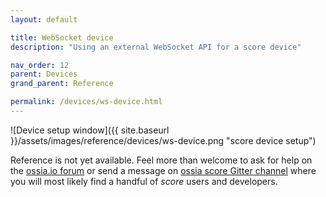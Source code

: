 ```yaml
---
layout: default

title: WebSocket device
description: "Using an external WebSocket API for a score device"

nav_order: 12
parent: Devices
grand_parent: Reference

permalink: /devices/ws-device.html
---
```


![Device setup window]({{ site.baseurl }}/assets/images/reference/devices/ws-device.png "score device setup")

Reference is not yet available. Feel more than welcome to ask for help on the [ossia.io forum](https://forum.ossia.io) or send a message on [ossia score Gitter channel](https://gitter.im/ossia/score) where you will most likely find a handful of *score* users and developers.